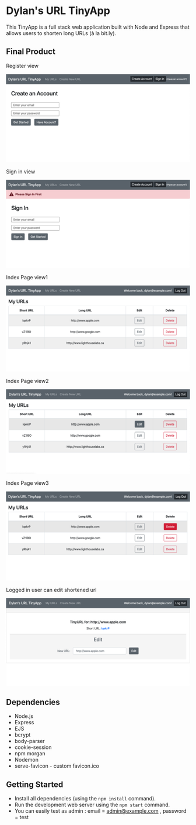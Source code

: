 # Dylan's URL TinyApp

This TinyApp is a full stack web application built with Node and Express that allows users to shorten long URLs (à la
bit.ly).

## Final Product

Register view

![Register Page View](/assets/screenshots/register.png)

Sign in view

![Sign in View](/assets/screenshots/login.png)

Index Page view1

![index view1](/assets/screenshots/index_list.png)

Index Page view2

![index view2](/assets/screenshots/index_list_hover1.png)

Index Page view3

![index view3](/assets/screenshots/index_listhover2.png)

Logged in user can edit shortened url

![edit_url](/assets/screenshots/editUrl.png)

## Dependencies

- Node.js
- Express
- EJS
- bcrypt
- body-parser
- cookie-session
- npm morgan
- Nodemon
- serve-favicon - custom favicon.ico

## Getting Started

- Install all dependencies (using the `npm install` command).
- Run the development web server using the `npm start` command.
- You can easily test as admin : email = admin@example.com , password = test
